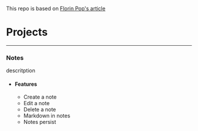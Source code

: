 This repo is based on [Florin Pop's article](https://medium.freecodecamp.org/more-project-ideas-to-improve-your-coding-skills-99f48d09bb4b)

# Projects
___
### Notes
descritption
* #### Features
    *  Create a note
    *  Edit a note
    *  Delete a note
    *  Markdown in notes
    *  Notes persist
